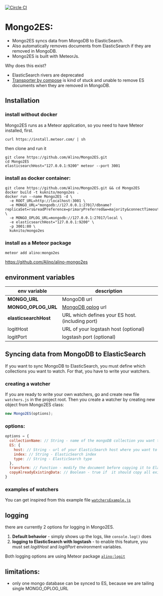 [![Circle CI](https://circleci.com/gh/Alino/Mongo2ES/tree/master.svg?style=svg)](https://circleci.com/gh/Alino/Mongo2ES/tree/master)
# Mongo2ES:
- Mongo2ES syncs data from MongoDB to ElasticSearch.
- Also automatically removes documents from ElasticSearch if they are removed in MongoDB.
- Mongo2ES is built with MeteorJs.


Why does this exist?
- ElasticSearch rivers are deprecated
- [Transporter by compose](https://github.com/compose/transporter) is kind of stuck and unable to remove ES documents when they are removed in MongoDB.

## Installation
### install without docker
Mongo2ES runs as a Meteor application, so you need to have Meteor installed, first.
```shell
curl https://install.meteor.com/ | sh
```
then clone and run it
```shell
git clone https://github.com/Alino/Mongo2ES.git
cd Mongo2ES
elasticsearchHost="127.0.0.1:9200" meteor --port 3001
```
### install as docker container:
```shell
git clone https://github.com/Alino/Mongo2ES.git && cd Mongo2ES
docker build -t kuknito/mongo2es .
docker run --name Mongo2ES -d \
  -e ROOT_URL=http://localhost:3001 \
  -e MONGO_URL="mongodb://127.0.0.1:27017/dbname?replicaSet=rs&readPreference=primaryPreferred&w=majority&connectTimeoutMS=60000&socketTimeoutMS=60000" \
  -e MONGO_OPLOG_URL=mongodb://127.0.0.1:27017/local \
  -e elasticsearchHost="127.0.0.1:9200" \
  -p 3001:80 \
  kuknito/mongo2es
```

### install as a Meteor package
```
meteor add alino:mongo2es
```

https://github.com/Alino/alino-mongo2es

## environment variables
env variable          | description
----------------------|---------------------
**MONGO_URL**         | MongoDB url
**MONGO_OPLOG_URL**   | <a href="https://docs.mongodb.org/manual/core/replica-set-oplog/" target="_blank">MongoDB oplog</a> url
**elasticsearchHost** | URL which defines your ES host. (including port)
logitHost             | URL of your logstash host (optional)
logitPort             | logstash port (optional)


## Syncing data from MongoDB to ElasticSearch
If you want to sync MongoDB to ElasticSearch, you must define which collections you want to watch.
For that, you have to write your watchers.

### creating a watcher
If you are ready to write your own watchers,
go and create new file ```watchers.js``` in the project root.
Then you create a watcher by creating new object from Mongo2ES class:
```javascript
new Mongo2ES(options);
```

### options:
```javascript
options = {
  collectionName: // String - name of the mongoDB collection you want to watch
  ES: {
    host: // String - url of your ElasticSearch host where you want to copy the data to.
    index: // String - ElasticSearch index
    type: // String - ElasticSearch type
  },
  transform: // Function - modify the document before copying it to ElasticSearch. Takes 1 argument - the document and should return the modified document.
  copyAlreadyExistingData: // Boolean - true if  it should copy all existing data in this collection ( default: false )
}
```


### examples of watchers
You can get inspired from this example file
[```watchersExample.js```](https://github.com/Alino/Mongo2ES/blob/master/watchersExample.js)



## logging
there are currently 2 options for logging in Mongo2ES.

1. **Default behavior** - simply shows up the logs, like ```console.log()``` does
2. **logging to ElasticSearch with logstash** - to enable this feature, you must set *logitHost* and *logitPort* environment variables.

Both logging options are using Meteor package <a href="https://github.com/Alino/logit/" target="_blank">```alino:logit```</a>

## limitations:
- only one mongo database can be synced to ES, because we are tailing single MONGO_OPLOG_URL
